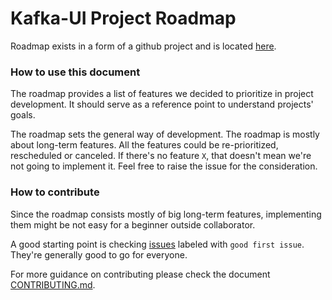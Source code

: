 Kafka-UI Project Roadmap
====================

Roadmap exists in a form of a github project and is located [here](https://github.com/provectus/kafka-ui/projects/8).

### How to use this document

The roadmap provides a list of features we decided to prioritize in project development. It should serve as a reference point to understand projects' goals.

The roadmap sets the general way of development. The roadmap is mostly about long-term features. All the features could be re-prioritized, rescheduled or canceled.
If there's no feature `X`, that doesn't mean we're not going to implement it. Feel free to raise the issue for the consideration.


### How to contribute

Since the roadmap consists mostly of big long-term features, implementing them might be not easy for a beginner outside collaborator.

A good starting point is checking [issues](https://github.com/provectus/kafka-ui/issues?q=is%3Aopen+is%3Aissue+label%3A%22good+first+issue%22) labeled with `good first issue`. They're generally good to go for everyone.

For more guidance on contributing please check the document [CONTRIBUTING.md](https://github.com/provectus/kafka-ui/blob/master/CONTRIBUTING.md).